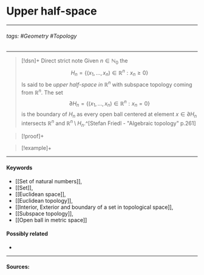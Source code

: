 # Upper half-space
***
###### tags: #Geometry #Topology 
***
>[!dsn]+ Direct strict note
>Given $n\in\mathbb{N}_{0}$ the
>$$H_{n}=\{(x_{1},\dots,x_{n})\in\mathbb{R}^{n}:x_{n}\ge0\}$$
>Is said to be *upper half-space in* $\mathbb{R}^{n}$ with subspace topology coming from $\mathbb{R}^{n}$. The set
>$$\partial H_{n}=\{(x_{1},\dots,x_{n})\in\mathbb{R}^{n}:x_{n}=0 \}$$
>is the boundary of $H_{n}$ as every open ball centered at element $x\in\partial H_{n}$ intersects $\mathbb{R}^{n}$ and $\mathbb{R}^{n}\setminus H_{n}$.^[Stefan Friedl - "Algebraic topology" p.261] 

>[!proof]+
>

>[!example]+ 
>
***
#### Keywords
- [[Set of natural numbers]],
- [[Set]],
- [[Euclidean space]],
- [[Euclidean topology]],
- [[Interior, Exterior and boundary of a set in topological space]],
- [[Subspace topology]],
- [[Open ball in metric space]]
#### Possibly related
- 
***
#### Sources: